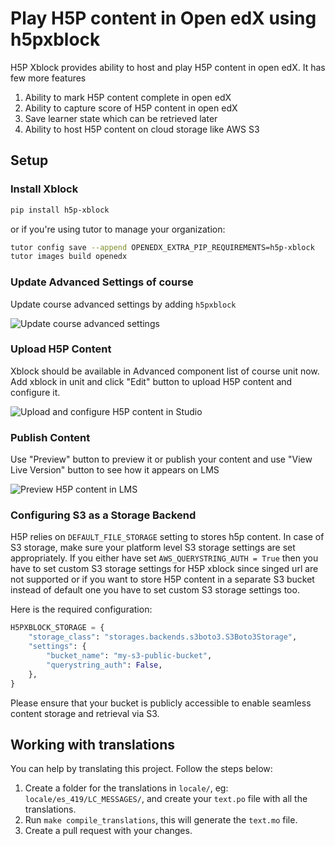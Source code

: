
# Play H5P content in Open edX using h5pxblock

H5P Xblock provides ability to host and play H5P content in open edX. It has few more features

1. Ability to mark H5P content complete in open edX
2. Ability to capture score of H5P content in open edX
3. Save learner state which can be retrieved later
4. Ability to host H5P content on cloud storage like AWS S3

## Setup

### Install Xblock

```bash
pip install h5p-xblock
```

or if you're using tutor to manage your organization:

```bash
tutor config save --append OPENEDX_EXTRA_PIP_REQUIREMENTS=h5p-xblock
tutor images build openedx
```

### Update Advanced Settings of course

Update course advanced settings by adding `h5pxblock`

![Update course advanced settings](https://github.com/edly-io/h5pxblock/blob/master/docs/images/course_advance_settings.png?raw=true)

### Upload H5P Content

Xblock should be available in Advanced component list of course unit now. Add xblock in unit and click "Edit" button to upload H5P content and configure it.

![Upload and configure H5P content in Studio](https://github.com/edly-io/h5pxblock/blob/master/docs/images/upload_content.png?raw=true)

### Publish Content

Use "Preview" button to preview it or publish your content and use "View Live Version" button to see how it appears on LMS

![Preview H5P content in LMS](https://github.com/edly-io/h5pxblock/blob/master/docs/images/preview_content.png?raw=true)

### Configuring S3 as a Storage Backend

H5P relies on ``DEFAULT_FILE_STORAGE`` setting to stores h5p content. In case of S3 storage, make sure your platform level S3 storage settings are set appropriately. If you either have set ``AWS_QUERYSTRING_AUTH = True`` then you have to set custom S3 storage settings for H5P xblock since singed url are not supported or if you want to store H5P content in a separate S3 bucket instead of default one you have to set custom S3 storage settings too.

Here is the required configuration:

```python
H5PXBLOCK_STORAGE = {
    "storage_class": "storages.backends.s3boto3.S3Boto3Storage",
    "settings": {
        "bucket_name": "my-s3-public-bucket",
        "querystring_auth": False,
    },
}
```

Please ensure that your bucket is publicly accessible to enable seamless content storage and retrieval via S3.

## Working with translations

You can help by translating this project. Follow the steps below:

1. Create a folder for the translations in `locale/`, eg: `locale/es_419/LC_MESSAGES/`, and create your `text.po` file
with all the translations.
2. Run `make compile_translations`, this will generate the `text.mo` file.
3. Create a pull request with your changes.
